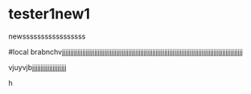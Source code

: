 # tester1new1
newsssssssssssssssss

#local brabnchvjjjjjjjjjjjjjjjjjjjjjjjjjjjjjjjjjjjjjjjjjjjjjjjjjjjjjjjjjjjjjjjjjjjjjjjjjjjjjjjjjjjjjjjjjjjjjjjjjjjjjjjjjj



vjuyvjbjjjjjjjjjjjjjjjjjjjj





h
